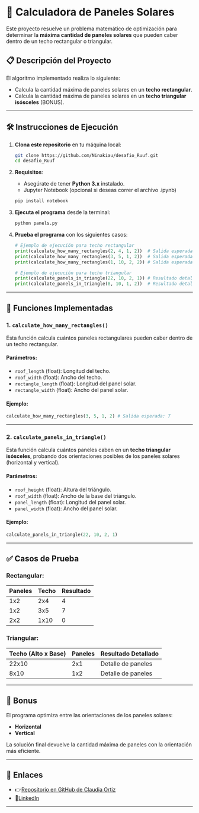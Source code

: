 # 🧩 **Calculadora de Paneles Solares**

Este proyecto resuelve un problema matemático de optimización para determinar la **máxima cantidad de paneles solares** que pueden caber dentro de un techo rectangular o triangular.

## 📋 **Descripción del Proyecto**
 
El algoritmo implementado realiza lo siguiente:
- Calcula la cantidad máxima de paneles solares en un **techo rectangular**.
- Calcula la cantidad máxima de paneles solares en un **techo triangular isósceles** (BONUS).

---

## 🛠️ **Instrucciones de Ejecución**

1. **Clona este repositorio** en tu máquina local:
   ```bash
   git clone https://github.com/Ninakiau/desafio_Ruuf.git
   cd desafio_Ruuf
   ```

2. **Requisitos**:
   - Asegúrate de tener **Python 3.x** instalado.
   - Jupyter Notebook (opcional si deseas correr el archivo .ipynb)

   ````bash
   pip install notebook
   ````

   

3. **Ejecuta el programa** desde la terminal:
   ```bash
   python panels.py
   ```

4. **Prueba el programa** con los siguientes casos:
   ```python
   # Ejemplo de ejecución para techo rectangular
   print(calculate_how_many_rectangles(2, 4, 1, 2))  # Salida esperada: 4
   print(calculate_how_many_rectangles(3, 5, 1, 2))  # Salida esperada: 7
   print(calculate_how_many_rectangles(1, 10, 2, 2)) # Salida esperada: 0

   # Ejemplo de ejecución para techo triangular
   print(calculate_panels_in_triangle(22, 10, 2, 1)) # Resultado detallado
   print(calculate_panels_in_triangle(8, 10, 1, 2))  # Resultado detallado
   ```

---

## 🚀 **Funciones Implementadas**

### 1. **`calculate_how_many_rectangles()`**
Esta función calcula cuántos paneles rectangulares pueden caber dentro de un techo rectangular.

#### Parámetros:
- `roof_length` (float): Longitud del techo.
- `roof_width` (float): Ancho del techo.
- `rectangle_length` (float): Longitud del panel solar.
- `rectangle_width` (float): Ancho del panel solar.

#### Ejemplo:
```python
calculate_how_many_rectangles(3, 5, 1, 2) # Salida esperada: 7
```

---

### 2. **`calculate_panels_in_triangle()`**  
Esta función calcula cuántos paneles caben en un **techo triangular isósceles**, probando dos orientaciones posibles de los paneles solares (horizontal y vertical).

#### Parámetros:
- `roof_height` (float): Altura del triángulo.
- `roof_width` (float): Ancho de la base del triángulo.
- `panel_length` (float): Longitud del panel solar.
- `panel_width` (float): Ancho del panel solar.

#### Ejemplo:
```python
calculate_panels_in_triangle(22, 10, 2, 1)
```

---

## ✅ **Casos de Prueba**

### Rectangular:
| Paneles  | Techo | Resultado |
|----------|-------|-----------|
| 1x2      | 2x4   | 4         |
| 1x2      | 3x5   | 7         |
| 2x2      | 1x10  | 0         |

### Triangular:
| Techo (Alto x Base) | Paneles  | Resultado Detallado |
|----------------------|----------|---------------------|
| 22x10               | 2x1      | Detalle de paneles  |
| 8x10                | 1x2      | Detalle de paneles  |

---

## 🌟 **Bonus**
El programa optimiza entre las orientaciones de los paneles solares:
- **Horizontal**
- **Vertical**

La solución final devuelve la cantidad máxima de paneles con la orientación más eficiente.

---

## 🔗 **Enlaces**
- 👉[Repositorio en GitHub de Claudia Ortiz](https://github.com/Ninakiau)
- 🌚[LinkedIn](https://www.linkedin.com/in/claudia-dev/)

---

